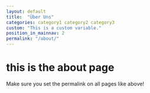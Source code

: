 ```yaml
---
layout: default
title:  "Über Uns"
categories: category1 category2 category3
custom: "This is a custom variable."
position_in_mainnav: 2
permalink: "/about/"
---
```


# this is the about page

Make sure you set the permalink on all pages like above!
